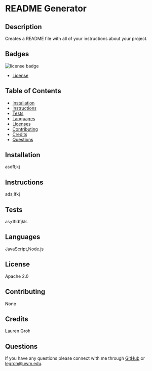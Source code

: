 # README Generator

## Description 

Creates a README file with all of your instructions about your project.
  
## Badges

<img src= "https://shields.io/badge/license-Apache 2.0-blue" alt="license badge"/>

* [License](#license)

  
## Table of Contents 

* [Installation](#installation)
* [Instructions](#instructions)
* [Tests](#tests)
* [Languages](#languages)
* [Licenses](#license)
* [Contributing](#contributing)
* [Credits](#credits)
* [Questions](#questions)

## Installation

asdfl;kj
  
## Instructions 

ads;lfkj
  
## Tests

as;dfldfjkls

## Languages

JavaScript,Node.js

## License

Apache 2.0
  
## Contributing

None

## Credits

Lauren Groh

## Questions

If you have any questions please connect with me through [GitHub](https://github.com/GrohTech) or  [legroh@uwm.edu](mailto:legroh@uwm.edu).
